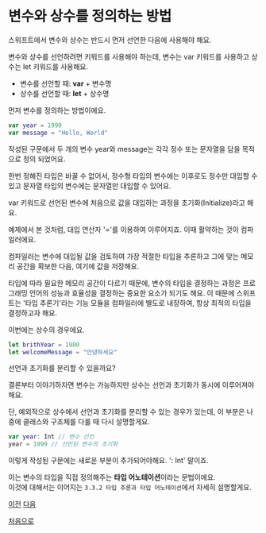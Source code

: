 # 변수와 상수를 정의하는 방법

스위프트에서 변수와 상수는 반드시 먼저 선언한 다음에 사용해야 해요.

변수와 상수를 선언하려면 키워드를 사용해야 하는데, 변수는 var 키워드를 사용하고 상수는 let 키워드를 사용해요.

- 변수를 선언할 때: **var** + 변수명
- 상수를 선언할 때: **let** + 상수명

먼저 변수를 정의하는 방법이에요.

```swift
var year = 1999
var message = "Hello, World"
```

작성된 구문에서 두 개의 변수 year와 message는 각각 정수 또는 문자열을 담을 목적으로 정의 되었어요.

한번 정해진 타입은 바꿀 수 없어서, 정수형 타입의 변수에는 이후로도 정수만 대입할 수 있고 문자열 타입의 변수에는 문자열만 대입할 수 있어요.

var 키워드로 선언된 변수에 처음으로 값을 대입하는 과정을 초기화(Initialize)라고 해요.

예제에서 본 것처럼, 대입 연산자 '='를 이용하여 이루어지죠. 이때 활약하는 것이 컴파일러에요.

컴파일러는 변수에 대입될 값을 검토하여 가장 적절한 타입을 추론하고 그에 맞는 메모리 공간을 확보한 다음, 여기에 값을 저장해요.

타입에 따라 필요한 메모리 공간이 다르기 때문에, 변수의 타입을 결정하는 과정은 프로그래밍 언어의 성능과 효율성을 결정하는 중요한 요소가 되기도 해요. 이 때문에 스위프트는 '타입 추론기'라는 기능 모듈을 컴파일러에 별도로 내장하여, 항상 최적의 타입을 결정하고자 해요.

이번에는 상수의 경우에요.

```swift
let brithYear = 1980
let welcomeMessage = "안녕하세요"
```

선언과 초기화를 분리할 수 있을까요?

결론부터 이야기하자면 변수는 가능하지만 상수는 선언과 초기화가 동시에 이루어져야 해요.

단, 예외적으로 상수에서 선언과 초기화를 분리할 수 있는 경우가 있는데, 이 부분은 나중에 클래스와 구조체를 다룰 때 다시 설명할게요.

```swift
var year: Int // 변수 선언
year = 1999 // 선언된 변수의 초기화
```

이렇게 작성된 구문에는 새로운 부분이 추가되어야해요. ': Int' 말이죠.

이는 변수의 타입을 직접 정의해주는 **타입 어노테이션**이라는 문법이에요.<br>
이것에 대해서는 이어지는 `3.3.2 타입 추론과 타입 어노테이션`에서 자세히 설명할게요.

[이전](https://github.com/MojitoBar/iOS-DeepDive/blob/main/%EA%BC%BC%EA%BC%BC%ED%95%9C_%EC%9E%AC%EC%9D%80%EC%94%A8%EC%9D%98_Swift_%EB%AC%B8%EB%B2%95%ED%8E%B8/3.2.md)
[다음](https://github.com/MojitoBar/iOS-DeepDive/blob/main/%EA%BC%BC%EA%BC%BC%ED%95%9C_%EC%9E%AC%EC%9D%80%EC%94%A8%EC%9D%98_Swift_%EB%AC%B8%EB%B2%95%ED%8E%B8/3.2.2.md)

[처음으로](https://github.com/MojitoBar/iOS-DeepDive/blob/main/%EA%BC%BC%EA%BC%BC%ED%95%9C_%EC%9E%AC%EC%9D%80%EC%94%A8%EC%9D%98_Swift_%EB%AC%B8%EB%B2%95%ED%8E%B8/README.md)


